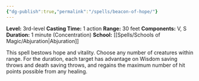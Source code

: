 ```yaml
---
{"dg-publish":true,"permalink":"/spells/beacon-of-hope/"}
---
```


**Level:** 3rd-level
**Casting Time:** 1 action
**Range:** 30 feet
**Components:** V, S
**Duration:** 1 minute (Concentration)
**School:** [[Spells/Schools of Magic/Abjuration\|Abjuration]]

This spell bestows hope and vitality. Choose any number of creatures within range. For the duration, each target has advantage on Wisdom saving throws and death saving throws, and regains the maximum number of hit points possible from any healing.